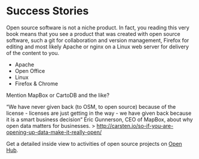 # Success Stories

Open source software is not a niche product. In fact, you reading this very book means that you see a product that was created with open source software, such a git for collaboration and version management, Firefox for editing and most likely Apache or nginx on a Linux web server for delivery of the content to you.

* Apache
* Open Office
* Linux
* Firefox & Chrome


Mention MapBox or CartoDB and the like?

“We have never given back (to OSM, to open source) because of the license - licenses are just getting in the way - we have given back because it is a smart business decision“ Eric Gunnerson, CEO of MapBox, about why open data matters for businesses. > http://carsten.io/so-if-you-are-opening-up-data-make-it-really-open/


Get a detailed inside view to activities of open source projects on [Open Hub](https://www.openhub.net/).